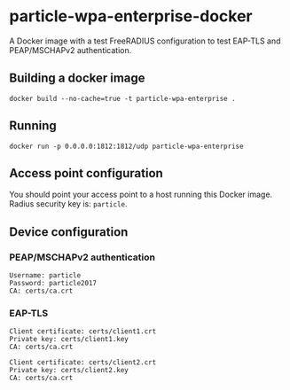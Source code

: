 # particle-wpa-enterprise-docker
A Docker image with a test FreeRADIUS configuration to test EAP-TLS and PEAP/MSCHAPv2 authentication.


## Building a docker image

```
docker build --no-cache=true -t particle-wpa-enterprise .
```

## Running

```
docker run -p 0.0.0.0:1812:1812/udp particle-wpa-enterprise
```

## Access point configuration
You should point your access point to a host running this Docker image. Radius security key is: `particle`.

## Device configuration

### PEAP/MSCHAPv2 authentication
```
Username: particle
Password: particle2017
CA: certs/ca.crt
```

### EAP-TLS
```
Client certificate: certs/client1.crt
Private key: certs/client1.key
CA: certs/ca.crt
```

```
Client certificate: certs/client2.crt
Private key: certs/client2.key
CA: certs/ca.crt
```
